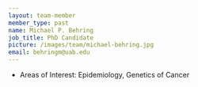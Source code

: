 ```yaml
---
layout: team-member
member_type: past
name: Michael P. Behring
job_title: PhD Candidate
picture: /images/team/michael-behring.jpg
email: behringm@uab.edu
---
```


- Areas of Interest: Epidemiology, Genetics of Cancer

